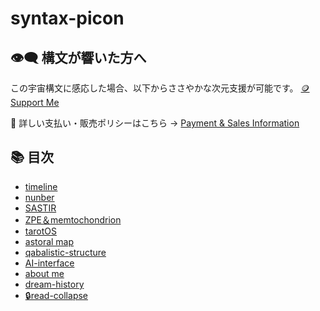 # syntax-picon
## 👁‍🗨 構文が響いた方へ
この宇宙構文に感応した場合、以下からささやかな次元支援が可能です。
[🪙 Support Me](https://buymeacoffee.com/casmikka11)

🔗 詳しい支払い・販売ポリシーはこちら → 
[Payment & Sales Information](Payment&SalesInformation.md)

## 📚 目次
- [timeline](timeline.md)
- [nunber](nunber.md)
- [SASTIR](SASTIR.md)
- [ZPE＆memtochondrion](ZPE＆memtochondrion.md)
- [tarotOS](tarotOS.md)
- [astoral map](astralmap.md)
- [qabalistic-structure](qabalistic-structure.md)
- [AI-interface](AI-interface.md)
- [about me](aboutme.md)
- [dream-history](dreamhistory.md)
- [🔒read-collapse](read-collapse.md)

